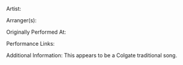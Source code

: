 Artist:

  

Arranger(s):

  

Originally Performed At:

  

Performance Links:

  

Additional Information: This appears to be a Colgate traditional song. 